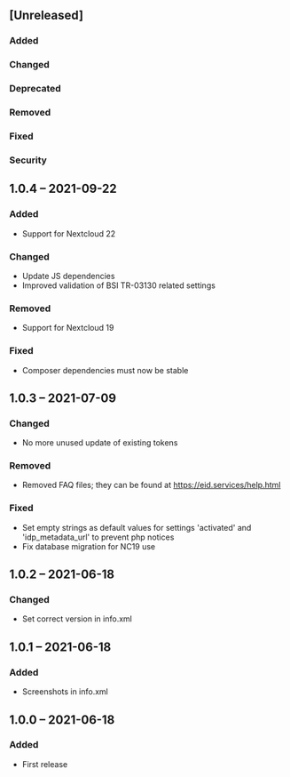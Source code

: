 ## [Unreleased]
### Added
### Changed
### Deprecated
### Removed
### Fixed
### Security

## 1.0.4 – 2021-09-22
### Added
- Support for Nextcloud 22
### Changed
- Update JS dependencies
- Improved validation of BSI TR-03130 related settings
### Removed
- Support for Nextcloud 19
### Fixed
- Composer dependencies must now be stable

## 1.0.3 – 2021-07-09
### Changed
- No more unused update of existing tokens
### Removed
- Removed FAQ files; they can be found at https://eid.services/help.html
### Fixed
- Set empty strings as default values for settings 'activated' and 'idp_metadata_url' to prevent php notices
- Fix database migration for NC19 use

## 1.0.2 – 2021-06-18
### Changed
- Set correct version in info.xml

## 1.0.1 – 2021-06-18
### Added
- Screenshots in info.xml

## 1.0.0 – 2021-06-18
### Added
- First release